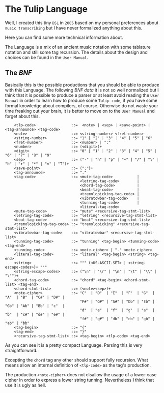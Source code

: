 # The Tulip Language

Well, I created this tiny ``DSL`` in ``2005`` based on my personal preferences about ``music transcribing`` but I have never
formalized anything about this.

Here you can find some more technical information about.

The Language is a mix of an ancient music notation with some tablature notation and still some tag recursion. The details
about the design and choices can be found in the ``User Manual``.

## The *BNF*

Basically this is the possible productions that you should be able to produce with this Language. The following *BNF data*
it is not so well normalized but I think that it is possible to produce a parser or at least avoid reading the ``User Manual``
in order to learn how to produce some ``Tulip code``, if you have some formal knowledge about compilers, of course. Otherwise
do not waste your time freaking out your brain, it is better to move on to the ``User Manual`` and forget about this.

        <tlp-code>                ::=  <note> | <sep> | <save-point> | <tag-announce> <tag-code>
        <note>                    ::= <string-number> <fret-number>
        <string-number>           ::= "1" | "2" | "3" | "4" | "5" | "6"
        <fret-number>             ::= <number> | ":"
        <number>                  ::= (<digit>)+
        <digit>                   ::= "0" | "1" | "2" | "3" | "4" | "5" | "6" | "7" | "8" | "9"
        <sep>                     ::= ("-" | "h" | "p" | "~" | "/" | "\" | "b" | "r" | "*" | "v" | "T")+
        <save-point>              ::= (";")+
        <tag-announce>            ::= "."
        <tag-code>                ::= <mute-tag-code>           |
                                      <letring-tag-code>        |
                                      <chord-tag-code>          |
                                      <beat-tag-code>           |
                                      <tremolopicking-tag-code> |
                                      <vibratowbar-tag-code>    |
                                      <tunning-tag-code>        |
                                      <literal-tag-code>
        <mute-tag-code>           ::= "mute" <recursive-tag-stmt-list>
        <letring-tag-code>        ::= "letring" <recursive-tag-stmt-list>
        <beat-tag-code>           ::= "beat" <recursive-tag-stmt-list>
        <tremolopicking-tag-code> ::= "tremolopicking" <recursive-tag-stmt-list>
        <vibratowbar-tag-code>    ::= "vibratowbar" <recursive-tag-stmt-list>
        <tunning-tag-code>        ::= "tunning" <tag-begin> <tunning-code> <tag-end>
        <tunning-code>            ::= <note-cipher> | "-" <note-cipher>
        <literal-tag-code>        ::= "literal" <tag-begin> <string> <tag-end>
        <string>                  ::= """ (<US-ASCII-SET> | <string-escape-codes>)+ """
        <string-escape-codes>     ::= ("\n" | "\r" | "\n" | "\t" | "\\" | "\"")+
        <chord-tag-code>          ::= "chord" <tag-begin> <chord-stmt-list> <tag-end>
        <chord-stmt-list>         ::= (<note><sep>)+
        <note-cipher>             ::= "C"  | "D"  | "E"  | "F"  | "G"  | "A"  | "B"  | "C#" | "D#" |
                                      "F#" | "G#" | "A#" | "Db" | "Eb" | "Gb" | "Ab" | "Bb" | "c"  |
                                      "d"  | "e"  | "f"  | "g"  | "a"  | "b"  | "c#" | "d#" | "e#" |
                                      "f#" | "g#" | "db" | "eb" | "gb" | "ab" | "bb"
        <tag-begin>               ::= "{"
        <tag-end>                 ::= "}"
        <recursive-tag-stmt-list> ::= <tag-begin> <tlp-code> <tag-end>

As you can see it is a pretty compact Language. Parsing this is very straightforward.

Excepting the ``chord`` tag any other should support fully recursion. What means allow an internal definition of ``<tlp-code>``
as the tag's production.

The production ``<note-cipher>`` does not disallow the usage of a lower-case cipher in order to express a lower string tunning.
Nevertheless I think that use it is ugly as hell.
